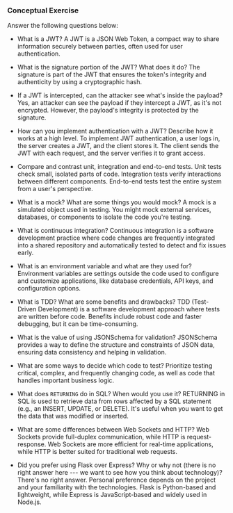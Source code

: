### Conceptual Exercise

Answer the following questions below:

- What is a JWT?
  A JWT is a JSON Web Token, a compact way to share information securely between parties, often used for user authentication.

- What is the signature portion of the JWT?  What does it do?
The signature is part of the JWT that ensures the token's integrity and authenticity by using a cryptographic hash.

- If a JWT is intercepted, can the attacker see what's inside the payload?
Yes, an attacker can see the payload if they intercept a JWT, as it's not encrypted. However, the payload's integrity is protected by the signature.

- How can you implement authentication with a JWT?  Describe how it works at a high level.
To implement JWT authentication, a user logs in, the server creates a JWT, and the client stores it. The client sends the JWT with each request, and the server verifies it to grant access.

- Compare and contrast unit, integration and end-to-end tests.
Unit tests check small, isolated parts of code.
Integration tests verify interactions between different components.
End-to-end tests test the entire system from a user's perspective.

- What is a mock? What are some things you would mock?
A mock is a simulated object used in testing. You might mock external services, databases, or components to isolate the code you're testing.

- What is continuous integration?
Continuous integration is a software development practice where code changes are frequently integrated into a shared repository and automatically tested to detect and fix issues early.

- What is an environment variable and what are they used for?
Environment variables are settings outside the code used to configure and customize applications, like database credentials, API keys, and configuration options.

- What is TDD? What are some benefits and drawbacks?
TDD (Test-Driven Development) is a software development approach where tests are written before code. Benefits include robust code and faster debugging, but it can be time-consuming.

- What is the value of using JSONSchema for validation?
JSONSchema provides a way to define the structure and constraints of JSON data, ensuring data consistency and helping in validation.

- What are some ways to decide which code to test?
Prioritize testing critical, complex, and frequently changing code, as well as code that handles important business logic.

- What does `RETURNING` do in SQL? When would you use it?
RETURNING in SQL is used to retrieve data from rows affected by a SQL statement (e.g., an INSERT, UPDATE, or DELETE). It's useful when you want to get the data that was modified or inserted.

- What are some differences between Web Sockets and HTTP?
Web Sockets provide full-duplex communication, while HTTP is request-response.
Web Sockets are more efficient for real-time applications, while HTTP is better suited for traditional web requests.

- Did you prefer using Flask over Express? Why or why not (there is no right
  answer here --- we want to see how you think about technology)?
  There's no right answer. Personal preference depends on the project and your familiarity with the technologies. Flask is Python-based and lightweight, while Express is JavaScript-based and widely used in Node.js.
